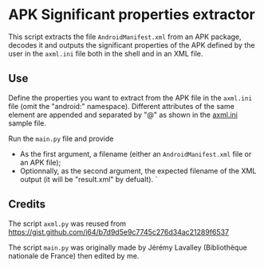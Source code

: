 # APK Significant properties extractor

This script extracts the file `AndroidManifest.xml` from an APK package, decodes it and outputs the significant properties of the APK defined by the user in the `axml.ini` file both in the shell and in an XML file.

## Use
Define the properties you want to extract from the APK file in the `axml.ini` file (omit the "android:" namespace). Different attributes of the same element are appended and separated by "@" as shown in the [axml.ini](axml.ini) sample file.

Run the `main.py` file and provide
* As the first argument, a filename (either an `AndroidManifest.xml` file or an APK file);
* Optionnally, as the second argument, the expected filename of the XML output (it will be "result.xml" by defualt).
`
## Credits
The script `axml.py` was reused from https://gist.github.com/i64/b7d9d5e9c7745c276d34ac21289f6537

The script `main.py` was originally made by Jérémy Lavalley (Bibliothèque nationale de France) then edited by me.